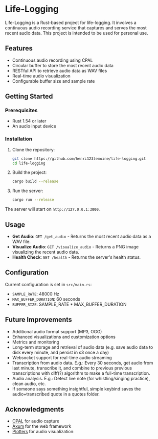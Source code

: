 # Life-Logging

Life-Logging is a Rust-based project for life-logging. It involves a continuous audio recording service that captures and serves the most recent audio data. This project is intended to be used for personal use.

## Features

- Continuous audio recording using CPAL
- Circular buffer to store the most recent audio data
- RESTful API to retrieve audio data as WAV files
- Real-time audio visualization
- Configurable buffer size and sample rate

## Getting Started

### Prerequisites

- Rust 1.54 or later
- An audio input device

### Installation

1. Clone the repository:
   ```bash
   git clone https://github.com/henri123lemoine/life-logging.git
   cd life-logging
   ```

2. Build the project:
   ```bash
   cargo build --release
   ```

3. Run the server:
   ```bash
   cargo run --release
   ```

The server will start on `http://127.0.0.1:3000`.

## Usage

- **Get Audio**: `GET /get_audio` - Returns the most recent audio data as a WAV file.
- **Visualize Audio**: `GET /visualize_audio` - Returns a PNG image visualizing the recent audio data.
- **Health Check**: `GET /health` - Returns the server's health status.

## Configuration

Current configuration is set in `src/main.rs`:

- `SAMPLE_RATE`: 48000 Hz
- `MAX_BUFFER_DURATION`: 60 seconds
- `BUFFER_SIZE`: SAMPLE_RATE * MAX_BUFFER_DURATION

## Future Improvements

- Additional audio format support (MP3, OGG)
- Enhanced visualizations and customization options
- Metrics and monitoring
- Long-term storage and retrieval of audio data (e.g. save audio data to disk every minute, and persist in s3 once a day)
- Websocket support for real-time audio streaming
- Transcription from audio data. E.g.: Every 30 seconds, get audio from last minute, transcribe it, and combine to previous previous transcriptions with diff(?) algorithm to make a full-time transcription.
- Audio analysis. E.g.: Detect live note (for whistling/singing practice), clean audio, etc.
- If someone says something insightful, simple keybind saves the audio+transcribed quote in a quotes folder.

## Acknowledgments

- [CPAL](https://github.com/RustAudio/cpal) for audio capture
- [Axum](https://github.com/tokio-rs/axum) for the web framework
- [Plotters](https://github.com/plotters-rs/plotters) for audio visualization
